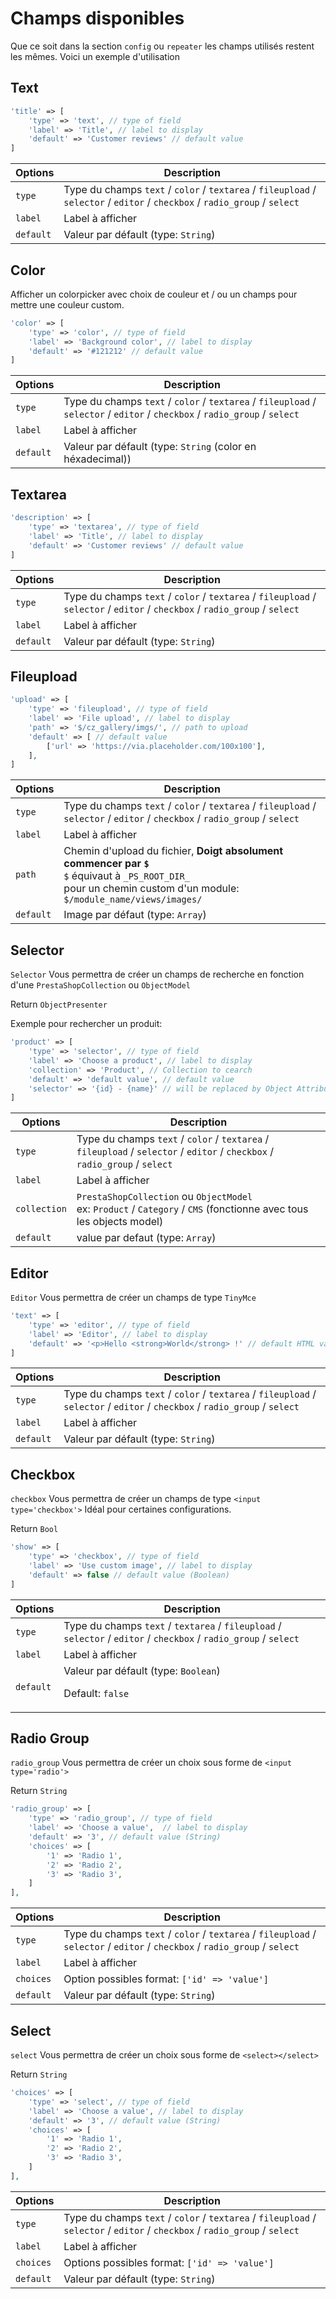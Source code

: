 # Champs disponibles

Que ce soit dans la section `config` ou `repeater` 
les champs utilisés restent les mêmes. 
Voici un exemple d'utilisation

## Text
```php create-a-block
'title' => [
    'type' => 'text', // type of field
    'label' => 'Title', // label to display
    'default' => 'Customer reviews' // default value 
]
```

| Options            | Description  |                               
| -----------       | -----------  |                                
| <code >type</code>  | Type du champs `text` / `color` / `textarea` / `fileupload` / `selector` / `editor` / `checkbox` / `radio_group` / `select` | 
| <code >label</code>  | Label à afficher |
| <code >default</code>  | Valeur par défault (type: `String`) |

## Color
Afficher un colorpicker avec choix de couleur et / ou un champs pour mettre une couleur custom.
```php 
'color' => [
    'type' => 'color', // type of field
    'label' => 'Background color', // label to display
    'default' => '#121212' // default value 
]
```

| Options            | Description  |                               
| -----------       | -----------  |                                
| <code >type</code>  | Type du champs `text` / `color` / `textarea` / `fileupload` / `selector` / `editor` / `checkbox` / `radio_group` / `select` | 
| <code >label</code>  | Label à afficher |
| <code >default</code>  | Valeur par défault (type: `String` (color en héxadecimal)) |


## Textarea
```php 
'description' => [
    'type' => 'textarea', // type of field
    'label' => 'Title', // label to display
    'default' => 'Customer reviews' // default value 
]
```

| Options            | Description  |                               
| -----------       | -----------  |                                
| <code >type</code>  | Type du champs `text` / `color` / `textarea` / `fileupload` / `selector` / `editor` / `checkbox` / `radio_group` / `select` | 
| <code >label</code>  | Label à afficher |
| <code >default</code>  | Valeur par défault (type: `String`) |

## Fileupload
```php 
'upload' => [
    'type' => 'fileupload', // type of field
    'label' => 'File upload', // label to display
    'path' => '$/cz_gallery/imgs/', // path to upload
    'default' => [ // default value
        ['url' => 'https://via.placeholder.com/100x100'],
    ],
]
```

| Options            | Description  |                               
| -----------       | -----------  |                                
| <code >type</code>  | Type du champs `text` / `color` / `textarea` / `fileupload` / `selector` / `editor` / `checkbox` / `radio_group` / `select` | 
| <code >label</code>  | Label à afficher |
| <code >path</code>  | Chemin d'upload du fichier, **Doigt absolument commencer par `$`** <br> `$` équivaut à `_PS_ROOT_DIR_` <br> pour un chemin custom d'un module: `$/module_name/views/images/`   |
| <code >default</code>  | Image par défaut (type: `Array`)  |

## Selector
`Selector` Vous permettra de créer un champs de recherche en fonction d'une `PrestaShopCollection` ou `ObjectModel`

Return `ObjectPresenter`

Exemple pour rechercher un produit: 
```php 
'product' => [
    'type' => 'selector', // type of field
    'label' => 'Choose a product', // label to display
    'collection' => 'Product', // Collection to cearch
    'default' => 'default value', // default value
    'selector' => '{id} - {name}' // will be replaced by Object Attribute and will be used for search results
]

```

| Options            | Description  |                               
| -----------       | -----------  |                                
| <code >type</code>  | Type du champs `text` / `color` / `textarea` / `fileupload` / `selector` / `editor` / `checkbox` / `radio_group` / `select` | 
| <code >label</code>  | Label à afficher |
| <code >collection</code>  | `PrestaShopCollection` ou `ObjectModel`  <br>ex: `Product` / `Category` /  `CMS` (fonctionne avec tous les objects model)   |
| <code >default</code>  | value par defaut (type: `Array`)  |

## Editor
`Editor` Vous permettra de créer un champs de type `TinyMce`
```php 
'text' => [
    'type' => 'editor', // type of field
    'label' => 'Editor', // label to display
    'default' => '<p>Hello <strong>World</strong> !' // default HTML value
]

```

| Options            | Description  |                               
| -----------       | -----------  |                                
| <code >type</code>  | Type du champs `text` / `color` / `textarea` / `fileupload` / `selector` / `editor` / `checkbox` / `radio_group` / `select` | 
| <code >label</code>  | Label à afficher |
| <code >default</code>  | Valeur par défault (type: `String`) |

## Checkbox
`checkbox` Vous permettra de créer un champs de type `<input type='checkbox'>`
Idéal pour certaines configurations. 

Return `Bool`

```php 
'show' => [
    'type' => 'checkbox', // type of field
    'label' => 'Use custom image', // label to display
    'default' => false // default value (Boolean)
]

```

| Options            | Description  |                               
| -----------       | -----------  |                                
| <code >type</code>  | Type du champs `text` / `textarea` / `fileupload` / `selector` / `editor` / `checkbox` / `radio_group` / `select`   | 
| <code >label</code>  | Label à afficher |
| <code >default</code>  | Valeur par défault (type: `Boolean`) <p> Default: `false`</p> |

## Radio Group
`radio_group` Vous permettra de créer un choix sous forme de  `<input type='radio'>`

Return `String`

```php 
'radio_group' => [
    'type' => 'radio_group', // type of field
    'label' => 'Choose a value',  // label to display
    'default' => '3', // default value (String)
    'choices' => [
        '1' => 'Radio 1',
        '2' => 'Radio 2',
        '3' => 'Radio 3',
    ]
],

```

| Options            | Description  |                               
| -----------       | -----------  |                                
| <code >type</code>  | Type du champs `text` / `color` / `textarea` / `fileupload` / `selector` / `editor` / `checkbox` / `radio_group` / `select` | 
| <code >label</code>  | Label à afficher |
| <code >choices</code>  | Option possibles format: `['id' => 'value']` |
| <code >default</code>  | Valeur par défault (type: `String`) |


## Select
`select` Vous permettra de créer un choix sous forme de  `<select></select>`

Return `String`

```php 
'choices' => [
    'type' => 'select', // type of field
    'label' => 'Choose a value', // label to display
    'default' => '3', // default value (String)
    'choices' => [
        '1' => 'Radio 1',
        '2' => 'Radio 2',
        '3' => 'Radio 3',
    ]
],

```

| Options            | Description  |                               
| -----------       | -----------  |                                
| <code >type</code>  | Type du champs `text` / `color` / `textarea` / `fileupload` / `selector` / `editor` / `checkbox` / `radio_group` / `select` | 
| <code >label</code>  | Label à afficher |
| <code >choices</code>  | Options possibles format: `['id' => 'value']` |
| <code >default</code>  | Valeur par défault (type: `String`) |
